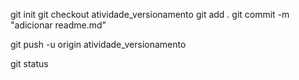 git init 
git checkout atividade_versionamento
git add . 
git commit -m "adicionar readme.md"

git push -u origin atividade_versionamento

git status